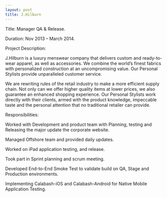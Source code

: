 ```yaml
---
layout: post
title: J.Hilburn 
---
```


Title: Manager QA & Release.

Duration: Nov 2013 – March 2014.

Project Description:

J.Hilburn is a luxury menswear company that delivers custom and ready-to-wear apparel, as well as accessories. We combine the world’s finest fabrics with personalized construction at an uncompromising value. Our Personal Stylists provide unparalleled customer service.

We are rewriting rules of the retail industry to make a more efficient supply chain. Not only can we offer higher quality items at lower prices, we also guarantee an enhanced shopping experience. Our Personal Stylists work directly with their clients, armed with the product knowledge, impeccable taste and the personal attention that no traditional retailer can provide.

Responsibilities:

Worked with Development and product team with Planning, testing and Releasing the major update the corporate website.

Managed Offshore team and provided daily updates.

Worked on iPad application testing, and release.

Took part in Sprint planning and scrum meeting. 

Developed End-to-End Smoke Test to validate build on QA, Stage and Production environments.

Implementing Calabash-iOS and Calabash-Android for Native Mobile Application Testing.